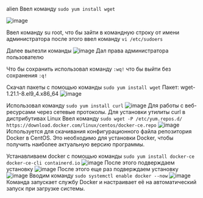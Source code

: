 alien
Ввел команду `sudo yum install wget`


![image](https://github.com/user-attachments/assets/bfed0a82-af35-41ed-b32f-342184affb0f)

Ввел команду su root, что бы зайти в командную строку от имени администратора  после этого ввел команду `vi /etc/sudoers`

Далее вылезли команды 
![image](https://github.com/user-attachments/assets/2846f04a-ac6e-43e5-82d0-ff7d611c290e)
Дал права администратора пользователю 

Что бы сохранить использовал команду `:wq!` что бы выйти без сохранения `:q!`

Скачал пакеты с помощью команды `sudo yum install wget`
Пакет: wget-1.21.1-8.el9_4.x86_64
![image](https://github.com/user-attachments/assets/d97ec8f8-0844-431f-8223-9a572e40a823)


Использовал команду `sudo yum install curl` 
![image](https://github.com/user-attachments/assets/c36754fa-150a-482e-a8bc-55aac4134f6a)
Для работы с веб-ресурсами через сетевые протоколы. Для установки утилиты curl в дистрибутивах Linux
Ввел команду `sudo wget -P /etc/yum.repos.d/ https://download.docker.com/linux/centos/docker-ce.repo`
![image](https://github.com/user-attachments/assets/bb1eb5e4-6fc1-4996-b39c-789829536491)
 Используется для скачивания конфигурационного файла репозитория Docker в CentOS. Это необходимо для установки Docker, чтобы получить наиболее актуальную версию программы.

Устанавливаем docker с помощью команды `sudo yum install docker-ce docker-ce-cli containerd.io`
![image](https://github.com/user-attachments/assets/9cf47f9a-bbcd-4e3c-b1dc-d83911051ea6)
После этого подверждаем установку 
![image](https://github.com/user-attachments/assets/7838738c-462c-49e6-9787-710e74ad639c)
После этого еще раз подверждаем установку 
![image](https://github.com/user-attachments/assets/946accc2-c756-4ab5-919b-85d8a0702117)
Вводим команду `sudo systemctl enable docker --now`
![image](https://github.com/user-attachments/assets/287a68d1-55c4-406e-825d-d5ac439f95ab)
Команда запускает службу Docker и настраивает её на автоматический запуск при загрузке системы.

